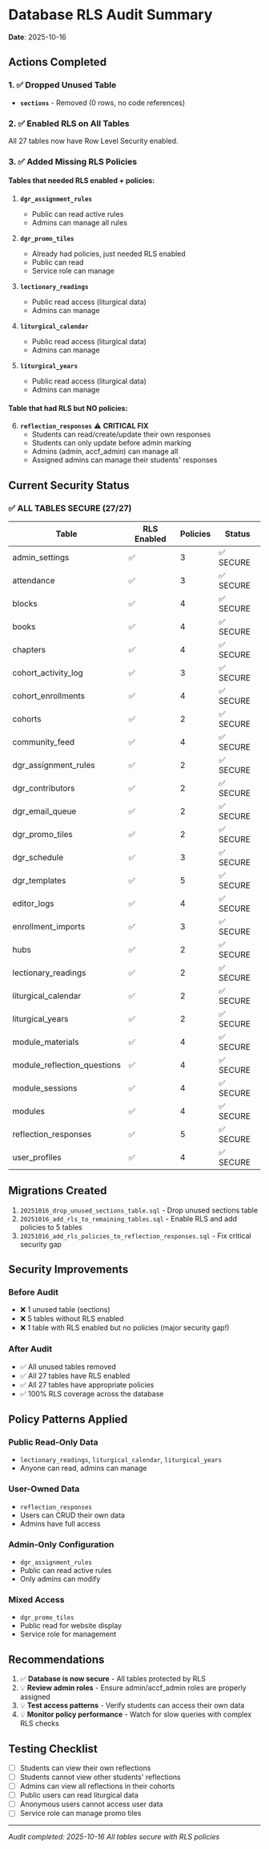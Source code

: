 # Database RLS Audit Summary
**Date**: 2025-10-16

## Actions Completed

### 1. ✅ Dropped Unused Table
- **`sections`** - Removed (0 rows, no code references)

### 2. ✅ Enabled RLS on All Tables
All 27 tables now have Row Level Security enabled.

### 3. ✅ Added Missing RLS Policies

#### Tables that needed RLS enabled + policies:
1. **`dgr_assignment_rules`**
   - Public can read active rules
   - Admins can manage all rules

2. **`dgr_promo_tiles`**
   - Already had policies, just needed RLS enabled
   - Public can read
   - Service role can manage

3. **`lectionary_readings`**
   - Public read access (liturgical data)
   - Admins can manage

4. **`liturgical_calendar`**
   - Public read access (liturgical data)
   - Admins can manage

5. **`liturgical_years`**
   - Public read access (liturgical data)
   - Admins can manage

#### Table that had RLS but NO policies:
6. **`reflection_responses`** ⚠️ **CRITICAL FIX**
   - Students can read/create/update their own responses
   - Students can only update before admin marking
   - Admins (admin, accf_admin) can manage all
   - Assigned admins can manage their students' responses

## Current Security Status

### ✅ ALL TABLES SECURE (27/27)

| Table | RLS Enabled | Policies | Status |
|-------|-------------|----------|--------|
| admin_settings | ✅ | 3 | ✅ SECURE |
| attendance | ✅ | 3 | ✅ SECURE |
| blocks | ✅ | 4 | ✅ SECURE |
| books | ✅ | 4 | ✅ SECURE |
| chapters | ✅ | 4 | ✅ SECURE |
| cohort_activity_log | ✅ | 3 | ✅ SECURE |
| cohort_enrollments | ✅ | 4 | ✅ SECURE |
| cohorts | ✅ | 2 | ✅ SECURE |
| community_feed | ✅ | 4 | ✅ SECURE |
| dgr_assignment_rules | ✅ | 2 | ✅ SECURE |
| dgr_contributors | ✅ | 2 | ✅ SECURE |
| dgr_email_queue | ✅ | 2 | ✅ SECURE |
| dgr_promo_tiles | ✅ | 2 | ✅ SECURE |
| dgr_schedule | ✅ | 3 | ✅ SECURE |
| dgr_templates | ✅ | 5 | ✅ SECURE |
| editor_logs | ✅ | 4 | ✅ SECURE |
| enrollment_imports | ✅ | 3 | ✅ SECURE |
| hubs | ✅ | 2 | ✅ SECURE |
| lectionary_readings | ✅ | 2 | ✅ SECURE |
| liturgical_calendar | ✅ | 2 | ✅ SECURE |
| liturgical_years | ✅ | 2 | ✅ SECURE |
| module_materials | ✅ | 4 | ✅ SECURE |
| module_reflection_questions | ✅ | 4 | ✅ SECURE |
| module_sessions | ✅ | 4 | ✅ SECURE |
| modules | ✅ | 4 | ✅ SECURE |
| reflection_responses | ✅ | 5 | ✅ SECURE |
| user_profiles | ✅ | 4 | ✅ SECURE |

## Migrations Created

1. `20251016_drop_unused_sections_table.sql` - Drop unused sections table
2. `20251016_add_rls_to_remaining_tables.sql` - Enable RLS and add policies to 5 tables
3. `20251016_add_rls_policies_to_reflection_responses.sql` - Fix critical security gap

## Security Improvements

### Before Audit
- ❌ 1 unused table (sections)
- ❌ 5 tables without RLS enabled
- ❌ 1 table with RLS enabled but no policies (major security gap!)

### After Audit
- ✅ All unused tables removed
- ✅ All 27 tables have RLS enabled
- ✅ All 27 tables have appropriate policies
- ✅ 100% RLS coverage across the database

## Policy Patterns Applied

### Public Read-Only Data
- `lectionary_readings`, `liturgical_calendar`, `liturgical_years`
- Anyone can read, admins can manage

### User-Owned Data
- `reflection_responses`
- Users can CRUD their own data
- Admins have full access

### Admin-Only Configuration
- `dgr_assignment_rules`
- Public can read active rules
- Only admins can modify

### Mixed Access
- `dgr_promo_tiles`
- Public read for website display
- Service role for management

## Recommendations

1. ✅ **Database is now secure** - All tables protected by RLS
2. 💡 **Review admin roles** - Ensure admin/accf_admin roles are properly assigned
3. 💡 **Test access patterns** - Verify students can access their own data
4. 💡 **Monitor policy performance** - Watch for slow queries with complex RLS checks

## Testing Checklist

- [ ] Students can view their own reflections
- [ ] Students cannot view other students' reflections
- [ ] Admins can view all reflections in their cohorts
- [ ] Public users can read liturgical data
- [ ] Anonymous users cannot access user data
- [ ] Service role can manage promo tiles

---
*Audit completed: 2025-10-16*
*All tables secure with RLS policies*
